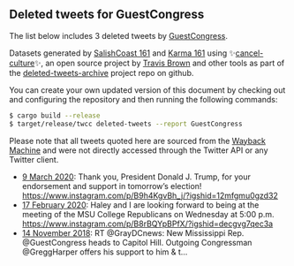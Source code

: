 ## Deleted tweets for GuestCongress

The list below includes 3 deleted tweets by
[GuestCongress](https://twitter.com/GuestCongress).



Datasets generated by [SalishCoast 161](https://twitter.com/SalishCoastA) and [Karma 161](https://twitter.com/KarmaOneSixOne)
using ✨[cancel-culture](https://github.com/travisbrown/cancel-culture)✨, an open source project by [Travis Brown](https://twitter.com/travisbrown) 
and other tools as part of the [deleted-tweets-archive](https://github.com/salcoast/deleted-tweets-archive/) project repo on github.

You can create your own updated version of this document by checking out and configuring the
repository and then running the following commands:

```bash
$ cargo build --release
$ target/release/twcc deleted-tweets --report GuestCongress
```

Please note that all tweets quoted here are sourced from the
[Wayback Machine](https://web.archive.org) and were not directly accessed through the Twitter API or
any Twitter client.

* [ 9 March 2020](https://web.archive.org/web/20200309222907/https://twitter.com/GuestCongress/status/1237140367025332224): Thank you, President Donald J. Trump, for your endorsement and support in tomorrow’s election!  https://www.instagram.com/p/B9h4KgvBh_j/?igshid=12mfgmu0gzd32
* [17 February 2020](https://web.archive.org/web/20200217152314/https://twitter.com/GuestCongress/status/1229419800222470156): Haley and I are looking forward to being at the meeting of the MSU College Republicans on Wednesday at 5:00 p.m.  https://www.instagram.com/p/B8rBQYpBPfX/?igshid=decgvg7qec3a
* [14 November 2018](https://web.archive.org/web/20181114230049/https://twitter.com/GuestCongress/status/1062842820233441281): RT @GrayDCnews: New Mississippi Rep. @GuestCongress heads to Capitol Hill. Outgoing  Congressman @GreggHarper offers his support to him &amp; t…
